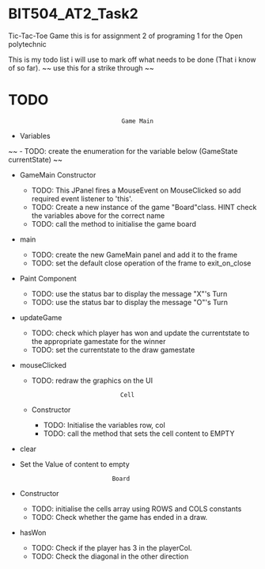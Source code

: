 # BIT504_AT2_Task2

Tic-Tac-Toe Game this is for assignment 2 of programing 1 for the Open polytechnic

This is my todo list i will use to mark off what needs to be done (That i know of so far).
~~ use this for a strike through ~~
# TODO

                                    Game Main

- Variables

 ~~ - TODO: create the enumeration for the variable below (GameState currentState) ~~

- GameMain Constructor




  - TODO: This JPanel fires a MouseEvent on MouseClicked so add required event listener to 'this'.
  - TODO: Create a new instance of the game "Board"class. HINT check the variables above for the correct name
  - TODO: call the method to initialise the game board

- main

  - TODO: create the new GameMain panel and add it to the frame
  - TODO: set the default close operation of the frame to exit_on_close

- Paint Component

  - TODO: use the status bar to display the message "X"'s Turn
  - TODO: use the status bar to display the message "O"'s Turn

- updateGame

  - TODO: check which player has won and update the currentstate to the appropriate gamestate for the winner
  - TODO: set the currentstate to the draw gamestate

- mouseClicked

  - TODO: redraw the graphics on the UI


                                 Cell

  - Constructor

    - TODO: Initialise the variables row, col
    - TODO: call the method that sets the cell content to EMPTY

- clear

- Set the Value of content to empty


                                Board

- Constructor 
    - TODO: initialise the cells array using ROWS and COLS constants 
    - TODO: Check whether the game has ended in a draw.

- hasWon 
    -  TODO: Check if the player has 3 in the playerCol.
    -  TODO: Check the diagonal in the other direction


